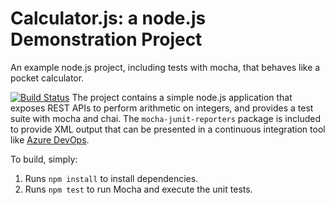 Calculator.js: a node.js Demonstration Project
==============================================
An example node.js project, including tests with mocha, that behaves like
a pocket calculator.


[![Build Status](https://dev.azure.com/blair403/Integrating%20External%20Source%20Control%20with%20Azure%20Pipelines/_apis/build/status/bmac902.calculator?branchName=master)](https://dev.azure.com/blair403/Integrating%20External%20Source%20Control%20with%20Azure%20Pipelines/_build/latest?definitionId=5&branchName=master)
The project contains a simple node.js application that exposes REST APIs
to perform arithmetic on integers, and provides a test suite with mocha
and chai.  The `mocha-junit-reporters` package is included to provide XML
output that can be presented in a continuous integration tool like
[Azure DevOps](https://azure.com/devops).

To build, simply:

1. Runs `npm install` to install dependencies.
2. Runs `npm test` to run Mocha and execute the unit tests.

